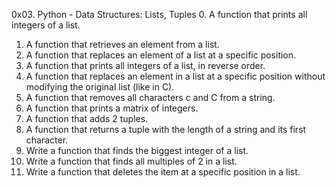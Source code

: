 0x03. Python - Data Structures: Lists, Tuples
0. A function that prints all integers of a list.
1. A function that retrieves an element from a list.
2. A function that replaces an element of a list at a specific position.
3. A function that prints all integers of a list, in reverse order.
4. A function that replaces an element in a list at a specific position without modifying the original list (like in C).
5. A function that removes all characters c and C from a string.
6. A function that prints a matrix of integers.
7. A function that adds 2 tuples.
8. A function that returns a tuple with the length of a string and its first character.
9. Write a function that finds the biggest integer of a list.
10. Write a function that finds all multiples of 2 in a list.
11. Write a function that deletes the item at a specific position in a list.





